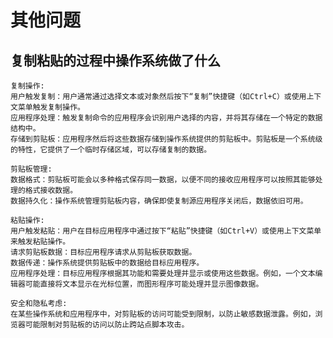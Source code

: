 # 其他问题

## 复制粘贴的过程中操作系统做了什么
    复制操作:
    用户触发复制：用户通常通过选择文本或对象然后按下“复制”快捷键（如Ctrl+C）或使用上下文菜单触发复制操作。
    应用程序处理：触发复制命令的应用程序会识别用户选择的内容，并将其存储在一个特定的数据结构中。
    存储到剪贴板：应用程序然后将这些数据存储到操作系统提供的剪贴板中。剪贴板是一个系统级的特性，它提供了一个临时存储区域，可以存储复制的数据。

    剪贴板管理:
    数据格式：剪贴板可能会以多种格式保存同一数据，以便不同的接收应用程序可以按照其能够处理的格式接收数据。
    数据持久化：操作系统管理剪贴板内容，确保即使复制源应用程序关闭后，数据依旧可用。

    粘贴操作:
    用户触发粘贴：用户在目标应用程序中通过按下“粘贴”快捷键（如Ctrl+V）或使用上下文菜单来触发粘贴操作。
    请求剪贴板数据：目标应用程序请求从剪贴板获取数据。
    数据传递：操作系统提供剪贴板中的数据给目标应用程序。
    应用程序处理：目标应用程序根据其功能和需要处理并显示或使用这些数据。例如，一个文本编辑器可能直接将文本显示在光标位置，而图形程序可能处理并显示图像数据。

    安全和隐私考虑:
    在某些操作系统和应用程序中，对剪贴板的访问可能受到限制，以防止敏感数据泄露。例如，浏览器可能限制对剪贴板的访问以防止跨站点脚本攻击。